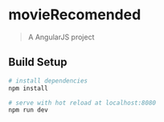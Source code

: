 # movieRecomended

> A AngularJS project

## Build Setup

``` bash
# install dependencies
npm install

# serve with hot reload at localhost:8080
npm run dev

